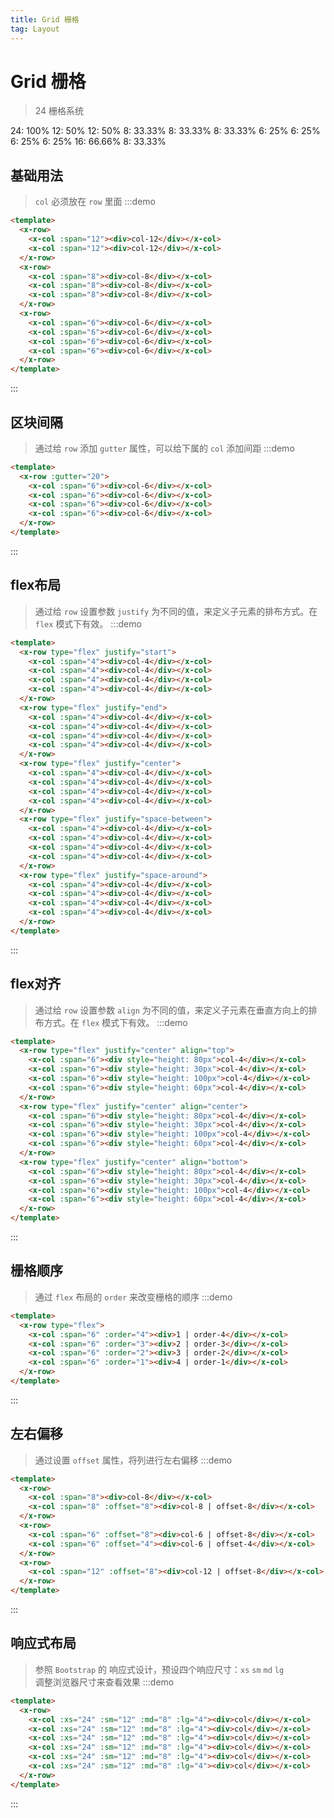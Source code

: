 ```yaml
---
title: Grid 栅格
tag: Layout
---
```


# Grid 栅格
> 24 栅格系统
<div class="components-grid-demo">
  <x-row>
    <x-col :span="24" class="color1">24: 100%</x-col>
  </x-row>
  <x-row>
    <x-col :span="12" class="color2">12: 50%</x-col>
    <x-col :span="12" class="color3">12: 50%</x-col>
  </x-row>
  <x-row>
    <x-col :span="8" class="color1">8: 33.33%</x-col>
    <x-col :span="8" class="color2">8: 33.33%</x-col>
    <x-col :span="8" class="color1">8: 33.33%</x-col>
  </x-row>
  <x-row>
    <x-col :span="6" class="color3">6: 25%</x-col>
    <x-col :span="6" class="color2">6: 25%</x-col>
    <x-col :span="6" class="color3">6: 25%</x-col>
    <x-col :span="6" class="color2">6: 25%</x-col>
  </x-row>
  <x-row>
    <x-col :span="16" class="color1">16: 66.66%</x-col>
    <x-col :span="8" class="color2">8: 33.33%</x-col>
  </x-row>
</div>

## 基础用法
> `col` 必须放在 `row` 里面
:::demo
```html
<template>
  <x-row>
    <x-col :span="12"><div>col-12</div></x-col>
    <x-col :span="12"><div>col-12</div></x-col>
  </x-row>
  <x-row>
    <x-col :span="8"><div>col-8</div></x-col>
    <x-col :span="8"><div>col-8</div></x-col>
    <x-col :span="8"><div>col-8</div></x-col>
  </x-row>
  <x-row>
    <x-col :span="6"><div>col-6</div></x-col>
    <x-col :span="6"><div>col-6</div></x-col>
    <x-col :span="6"><div>col-6</div></x-col>
    <x-col :span="6"><div>col-6</div></x-col>
  </x-row>
</template>
```
:::

## 区块间隔
> 通过给 `row` 添加 `gutter` 属性，可以给下属的 `col` 添加间距
:::demo
```html
<template>
  <x-row :gutter="20">
    <x-col :span="6"><div>col-6</div></x-col>
    <x-col :span="6"><div>col-6</div></x-col>
    <x-col :span="6"><div>col-6</div></x-col>
    <x-col :span="6"><div>col-6</div></x-col>
  </x-row>
</template>
```
:::

## flex布局
> 通过给 `row` 设置参数 `justify` 为不同的值，来定义子元素的排布方式。在 `flex` 模式下有效。
:::demo
```html
<template>
  <x-row type="flex" justify="start">
    <x-col :span="4"><div>col-4</div></x-col>
    <x-col :span="4"><div>col-4</div></x-col>
    <x-col :span="4"><div>col-4</div></x-col>
    <x-col :span="4"><div>col-4</div></x-col>
  </x-row>
  <x-row type="flex" justify="end">
    <x-col :span="4"><div>col-4</div></x-col>
    <x-col :span="4"><div>col-4</div></x-col>
    <x-col :span="4"><div>col-4</div></x-col>
    <x-col :span="4"><div>col-4</div></x-col>
  </x-row>
  <x-row type="flex" justify="center">
    <x-col :span="4"><div>col-4</div></x-col>
    <x-col :span="4"><div>col-4</div></x-col>
    <x-col :span="4"><div>col-4</div></x-col>
    <x-col :span="4"><div>col-4</div></x-col>
  </x-row>
  <x-row type="flex" justify="space-between">
    <x-col :span="4"><div>col-4</div></x-col>
    <x-col :span="4"><div>col-4</div></x-col>
    <x-col :span="4"><div>col-4</div></x-col>
    <x-col :span="4"><div>col-4</div></x-col>
  </x-row>
  <x-row type="flex" justify="space-around">
    <x-col :span="4"><div>col-4</div></x-col>
    <x-col :span="4"><div>col-4</div></x-col>
    <x-col :span="4"><div>col-4</div></x-col>
    <x-col :span="4"><div>col-4</div></x-col>
  </x-row>
</template>
```
:::

## flex对齐
> 通过给 `row` 设置参数 `align` 为不同的值，来定义子元素在垂直方向上的排布方式。在 `flex` 模式下有效。
:::demo
```html
<template>
  <x-row type="flex" justify="center" align="top">
    <x-col :span="6"><div style="height: 80px">col-4</div></x-col>
    <x-col :span="6"><div style="height: 30px">col-4</div></x-col>
    <x-col :span="6"><div style="height: 100px">col-4</div></x-col>
    <x-col :span="6"><div style="height: 60px">col-4</div></x-col>
  </x-row>
  <x-row type="flex" justify="center" align="center">
    <x-col :span="6"><div style="height: 80px">col-4</div></x-col>
    <x-col :span="6"><div style="height: 30px">col-4</div></x-col>
    <x-col :span="6"><div style="height: 100px">col-4</div></x-col>
    <x-col :span="6"><div style="height: 60px">col-4</div></x-col>
  </x-row>
  <x-row type="flex" justify="center" align="bottom">
    <x-col :span="6"><div style="height: 80px">col-4</div></x-col>
    <x-col :span="6"><div style="height: 30px">col-4</div></x-col>
    <x-col :span="6"><div style="height: 100px">col-4</div></x-col>
    <x-col :span="6"><div style="height: 60px">col-4</div></x-col>
  </x-row>
</template>
```
:::


## 栅格顺序
> 通过 `flex` 布局的 `order` 来改变栅格的顺序
:::demo
```html
<template>
  <x-row type="flex">
    <x-col :span="6" :order="4"><div>1 | order-4</div></x-col>
    <x-col :span="6" :order="3"><div>2 | order-3</div></x-col>
    <x-col :span="6" :order="2"><div>3 | order-2</div></x-col>
    <x-col :span="6" :order="1"><div>4 | order-1</div></x-col>
  </x-row>
</template>
```
:::

## 左右偏移
> 通过设置 `offset` 属性，将列进行左右偏移
:::demo
```html
<template>
  <x-row>
    <x-col :span="8"><div>col-8</div></x-col>
    <x-col :span="8" :offset="8"><div>col-8 | offset-8</div></x-col>
  </x-row>
  <x-row>
    <x-col :span="6" :offset="8"><div>col-6 | offset-8</div></x-col>
    <x-col :span="6" :offset="4"><div>col-6 | offset-4</div></x-col>
  </x-row>
  <x-row>
    <x-col :span="12" :offset="8"><div>col-12 | offset-8</div></x-col>
  </x-row>
</template>
```
:::

## 响应式布局
> 参照 `Bootstrap` 的 响应式设计，预设四个响应尺寸：`xs` `sm` `md` `lg` <br>
调整浏览器尺寸来查看效果
:::demo
```html
<template>
  <x-row>
    <x-col :xs="24" :sm="12" :md="8" :lg="4"><div>col</div></x-col>
    <x-col :xs="24" :sm="12" :md="8" :lg="4"><div>col</div></x-col>
    <x-col :xs="24" :sm="12" :md="8" :lg="4"><div>col</div></x-col>
    <x-col :xs="24" :sm="12" :md="8" :lg="4"><div>col</div></x-col>
    <x-col :xs="24" :sm="12" :md="8" :lg="4"><div>col</div></x-col>
    <x-col :xs="24" :sm="12" :md="8" :lg="4"><div>col</div></x-col>
  </x-row>
</template>
```
:::